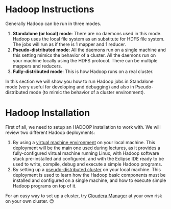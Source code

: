 Hadoop Instructions
===================

Generally Hadoop can be run in three modes.
1. **Standalone (or local) mode**: There are no daemons used in this mode. Hadoop uses the local file system as an substitute for HDFS file system. The jobs will run as if there is 1 mapper and 1 reducer.2. **Pseudo-distributed mode**: All the daemons run on a single machine and this setting mimics the behavior of a cluster. All the daemons run on your machine locally using the HDFS protocol. There can be multiple mappers and reducers.3. **Fully-distributed mode**: This is how Hadoop runs on a real cluster.

In this section we will show you how to run Hadoop jobs in Standalone mode (very useful for developing and debugging) and also in Pseudo-distributed mode (to mimic the behavior of a cluster environment).

# Hadoop Installation

First of all, we need to setup an HADOOP installation to work with. 
We will review two different Hadoop deployments:

1. By using a [virtual machine environment](./vme.md) on your local machine. This deployment will be the main one used during lectures, as it provides a fully-configured virtual machine running Linux, with Hadoop software stack pre-installed and configured, and with the Eclipse IDE ready to be used to write, compile, debug and execute a simple Hadoop programs. 
2. By setting up a [pseudo-distributed cluster](./pdm.md) on your local machine. This deployment is used to learn how the Hadoop basic components must be installed and configured on a single machine, and how to execute simple Hadoop programs on top of it.

For an easy way to set up a cluster, try [Cloudera Manager](http://archive.cloudera.com/cm5/installer/latest/cloudera-manager-installer.bin) at your own risk on your own cluster. :wink:

# 